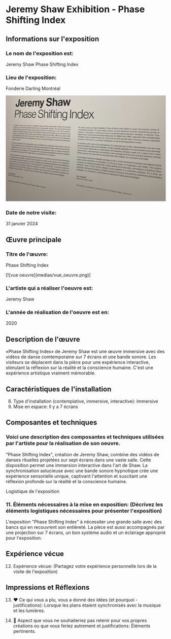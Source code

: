 # Jeremy Shaw Exhibition - Phase Shifting Index

<h2>Informations sur l'exposition</h2>

<h3> Le nom de l'exposition est: </h3>
  <p>Jeremy Shaw Phase Shifting Index</p>
  
<h3>Lieu de l'exposition:</h3>
<p>Fonderie Darling Montréal</p>

![affiche exposition](medias/affiche_exposition.png)

<h3>Date de notre visite:</h3>
<p>31 janvier 2024</p>

## Œuvre principale

<h3>Titre de l'œuvre:</h3>
<p>Phase Shifting Index</p>
[![vue oeuvre](medias/vue_oeuvre.png)]

<h3>L'artiste qui a réaliser l'oeuvre est:</h3>
  <p>Jeremy Shaw</p>

<h3>L'année de réalisation de l'oeuvre est en:</h3>
<p>2020</p>

## Description de l'œuvre

«Phase Shifting Index» de Jeremy Shaw est une œuvre immersive avec des vidéos de danse comtemporaine sur 7 écrans et une bande sonore. Les visiteurs se déplacent dans la pièce pour une expérience interactive, stimulant la réflexion sur la réalité et la conscience humaine. C'est une expérience artistique vraiment mémorable.

## Caractéristiques de l'installation

8. Type d'installation (contemplative, immersive, interactive): Immersive
9. Mise en espace: Il y a 7 écrans

## Composantes et techniques

<h3>Voici une description des composantes et techniques utilisées par l'artiste pour la réalisation de son oeuvre.</h3>

<p>"Phase Shifting Index", création de Jeremy Shaw, combine des vidéos de danses rituelles projetées sur sept écrans dans une vaste salle. Cette disposition permet une immersion interactive dans l'art de Shaw. La synchronisation astucieuse avec une bande sonore hypnotique crée une expérience sensorielle unique, captivant l'attention et suscitant une réflexion profonde sur la réalité et la conscience humaine.</p

## Logistique de l'exposition

### 11. Éléments nécessaires à la mise en exposition: (Décrivez les éléments logistiques nécessaires pour présenter l'exposition)

L'exposition "Phase Shifting Index" à nécessiter une grande salle avec des bancs qui en recouvrent son entièreté. La pièce est aussi accompagnés par une projection sur 7 écrans, un bon système audio et un éclairage approprié pour l'exposition.

## Expérience vécue

12. Expérience vécue: (Partagez votre expérience personnelle lors de la visite de l'exposition)

## Impressions et Réflexions

13. ❤️ Ce qui vous a plu, vous a donné des idées (et pourquoi - justifications): Lorsque les plans étaient synchronisés avec la musique et les lumières.

14. 🤔 Aspect que vous ne souhaiteriez pas retenir pour vos propres créations ou que vous feriez autrement et justifications: Éléments pertinents.
